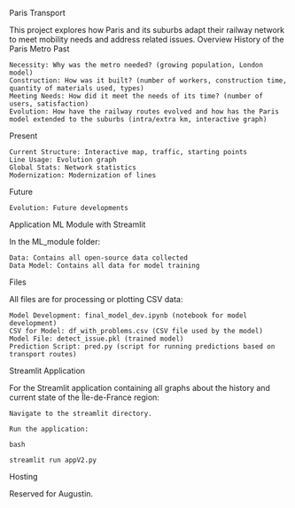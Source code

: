 Paris Transport

This project explores how Paris and its suburbs adapt their railway network to meet mobility needs and address related issues.
Overview
History of the Paris Metro
Past

    Necessity: Why was the metro needed? (growing population, London model)
    Construction: How was it built? (number of workers, construction time, quantity of materials used, types)
    Meeting Needs: How did it meet the needs of its time? (number of users, satisfaction)
    Evolution: How have the railway routes evolved and how has the Paris model extended to the suburbs (intra/extra km, interactive graph)

Present

    Current Structure: Interactive map, traffic, starting points
    Line Usage: Evolution graph
    Global Stats: Network statistics
    Modernization: Modernization of lines

Future

    Evolution: Future developments

Application
ML Module with Streamlit

In the ML_module folder:

    Data: Contains all open-source data collected
    Data Model: Contains all data for model training

Files

All files are for processing or plotting CSV data:

    Model Development: final_model_dev.ipynb (notebook for model development)
    CSV for Model: df_with_problems.csv (CSV file used by the model)
    Model File: detect_issue.pkl (trained model)
    Prediction Script: pred.py (script for running predictions based on transport routes)

Streamlit Application

For the Streamlit application containing all graphs about the history and current state of the Île-de-France region:

    Navigate to the streamlit directory.

    Run the application:

    bash

    streamlit run appV2.py

Hosting

Reserved for Augustin.
